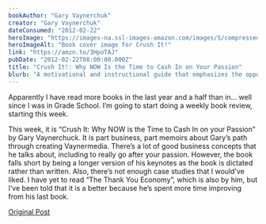 ```yaml
---
bookAuthor: "Gary Vaynerchuk"
creator: "Gary Vaynerchuk"
dateConsumed: "2012-02-22"
heroImage: "https://images-na.ssl-images-amazon.com/images/S/compressed.photo.goodreads.com/books/1348122101i/6474550.jpg"
heroImageAlt: "Book cover image for Crush It!"
link: "https://amzn.to/3HpoTAJ"
pubDate: "2012-02-22T08:00:00.000Z"
title: "Crush It!: Why NOW Is the Time to Cash In on Your Passion"
blurb: "A motivational and instructional guide that emphasizes the opportunities available in the modern business world, particularly through the use of the internet and social media."
---
```


Apparently I have read more books in the last year and a half than in… well since I was in Grade School. I’m going to start doing a weekly book review, starting this week.

This week, it is “Crush It: Why NOW is the Time to Cash In on your Passion” by Gary Vaynerchuck. It is part business, part memoirs about Gary’s path through creating Vaynermedia. There’s a lot of good business concepts that he talks about, including to really go after your passion. However, the book falls short by being a longer version of his keynotes as the book is dictated rather than written. Also, there’s not enough case studies that I would’ve liked. I have yet to read “The Thank You Economy”, which is also by him, but I’ve been told that it is a better because he’s spent more time improving from his last book.

[Original Post](https://jermspeaks.com/post/18077929530/apparently-i-have-read-more-books-in-the-last-year)
